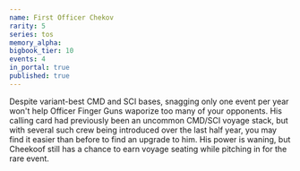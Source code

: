 ```yaml
---
name: First Officer Chekov
rarity: 5
series: tos
memory_alpha:
bigbook_tier: 10
events: 4
in_portal: true
published: true
---
```


Despite variant-best CMD and SCI bases, snagging only one event per year won't help Officer Finger Guns waporize too many of your opponents. His calling card had previously been an uncommon CMD/SCI voyage stack, but with several such crew being introduced over the last half year, you may find it easier than before to find an upgrade to him. His power is waning, but Cheekoof still has a chance to earn voyage seating while pitching in for the rare event.
